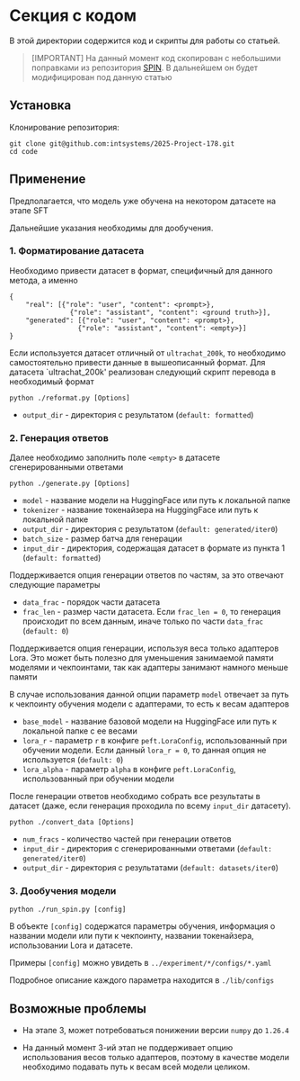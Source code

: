 # Секция с кодом

В этой директории содержится код и скрипты для работы со статьей.

> [IMPORTANT]
> На данный момент код скопирован c небольшими поправками из репозитория [SPIN](https://github.com/uclaml/SPIN/tree/main). В дальнейшем он будет модифицирован под данную статью

## Установка

Клонирование репозитория:
```commandline
git clone git@github.com:intsystems/2025-Project-178.git
cd code
```

## Применение

Предполагается, что модель уже обучена на некотором датасете на этапе SFT

Дальнейшие указания необходимы для дообучения.

### 1. Форматирование датасета

Необходимо привести датасет в формат, специфичный для данного метода, а именно

```commandline
{
    "real": [{"role": "user", "content": <prompt>}, 
               {"role": "assistant", "content": <ground truth>}],
    "generated": [{"role": "user", "content": <prompt>}, 
                 {"role": "assistant", "content": <empty>}]
}
```

Если используется датасет отличный от `ultrachat_200k`, то необходимо самостоятельно привести данные в вышеописанный формат. Для датасета `ultrachat_200k' реализован следующий скрипт перевода в необходимый формат

```commandline
python ./reformat.py [Options]
```

- `output_dir` - директория с результатом (`default: formatted`)

### 2. Генерация ответов 

Далее необходимо заполнить поле `<empty>` в датасете сгенерированными ответами

```commandline
python ./generate.py [Options]
```

- `model` - название модели на HuggingFace или путь к локальной папке
- `tokenizer` - название токенайзера на HuggingFace или путь к локальной папке
- `output_dir` - директория с результатом (`default: generated/iter0`)  
- `batch_size` - размер батча для генерации 
- `input_dir` - директория, содержащая датасет в формате из пункта 1 (`default: formatted`)

Поддерживается опция генерации ответов по частям, за это отвечают следующие параметры

- `data_frac` - порядок части датасета
- `frac_len` - размер части датасета. Если `frac_len = 0`, то генерация происходит по всем данным, иначе только по части `data_frac` (`default: 0`)

Поддерживается опция генерации, используя веса только адаптеров Lora. Это может быть полезно для уменьшения занимаемой памяти моделями и чекпоинтами, так как адаптеры занимают намного меньше памяти

В случае использования данной опции параметр `model` отвечает за путь к чекпоинту обучения модели с адаптерами, то есть к весам адаптеров

- `base_model` - название базовой модели на HuggingFace или путь к локальной папке с ее весами
- `lora_r` - параметр `r` в конфиге `peft.LoraConfig`, использованный при обучении модели. Если данный `lora_r = 0`, то данная опция не используется (`default: 0`)
- `lora_alpha` - параметр `alpha` в конфиге `peft.LoraConfig`, использованный при обучении модели

После генерации ответов необходимо собрать все результаты в датасет (даже, если генерация проходила по всему `input_dir` датасету).

```commandline
python ./convert_data [Options]
```

- `num_fracs` - количество частей при генерации ответов
- `input_dir` - директория с сгенерированными ответами (`default: generated/iter0`)
- `output_dir` - директория с результатами (`default: datasets/iter0`)

### 3. Дообучения модели

```commandline
python ./run_spin.py [config]
```

В объекте `[config]` содержатся параметры обучения, информация о названии модели или пути к чекпоинту, названии токенайзера, использовании Lora и датасете. 

Примеры `[config]` можно увидеть в `../experiment/*/configs/*.yaml`

Подробное описание каждого параметра находится в `./lib/configs`


## Возможные проблемы

- На этапе 3, может потребоваться понижении версии `numpy` до `1.26.4`

- На данный момент 3-ий этап не поддерживает опцию использования весов только адаптеров, поэтому в качестве модели необходимо подавать путь к весам всей модели целиком.